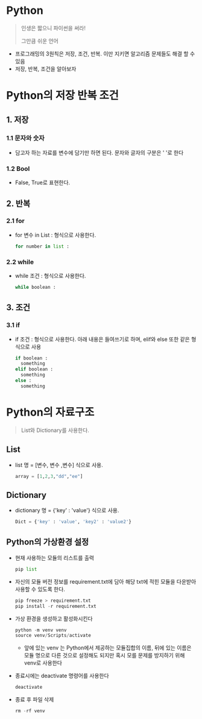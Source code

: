 # Python

> 인생은 짧으니 파이썬을 써라!
>
> 그만큼 쉬운 언어



- 프로그래밍의 3원칙은 저장, 조건, 반복. 이만 지키면 알고리즘 문제들도 해결 할 수 있음
- 저장, 반복, 조건을 알아보자

# Python의 저장 반복 조건

## 1. 저장

### 1.1 문자와 숫자

- 담고자 하는 자료를 변수에 담기만 하면 된다. 문자와 글자의 구분은 ' '로 한다

### 1.2 Bool

- False, True로 표현한다.



## 2. 반복

### 2.1 for

- for 변수 in List : 형식으로 사용한다.

  ```python
  for number in list :
  ```



### 2.2 while

- while 조건 : 형식으로 사용한다.

  ```python
  while boolean :
  ```



## 3. 조건

### 3.1 if

- if 조건 : 형식으로 사용한다. 아래 내용은 들여쓰기로 하며, elif와 else 또한 같은 형식으로 사용

  ```python
  if boolean :
  	something
  elif boolean :
  	something
  else :
  	something
  ```



# Python의 자료구조

> List와 Dictionary를 사용한다.

## List

- list 명 = [변수, 변수 ,변수] 식으로 사용.

  ```python
  array = [1,2,3,"dd","ee"]
  ```

## Dictionary

- dictionary 명 = {'key' : 'value'} 식으로 사용.

  ```python
  Dict = {'key' : 'value', 'key2' : 'value2'}
  ```

  

## Python의 가상환경 설정

- 현재 사용하는 모듈의 리스트를 출력

  ```python
  pip list
  ```

- 자신의 모듈 버전 정보를 requirement.txt에 담아 해당 txt에 적힌 모듈을 다운받아 사용할 수 있도록 한다.

  ```python
  pip freeze > requirement.txt
  pip install -r requirement.txt
  ```

- 가상 환경을 생성하고 활성화시킨다

  ```python
  python -m venv venv
  source venv/Scripts/activate
  ```

  - 앞에 있는 venv 는 Python에서 제공하는 모듈집합의 이름, 뒤에 있는 이름은 모듈 명으로 다른 것으로 설정해도 되지만 혹시 모를 문제를 방지하기 위해 venv로 사용한다

- 종료시에는 deactivate 명령어를 사용한다

  ```python
  deactivate
  ```

- 종료 후 파일 삭제

  ```python
  rm -rf venv
  ```

  

